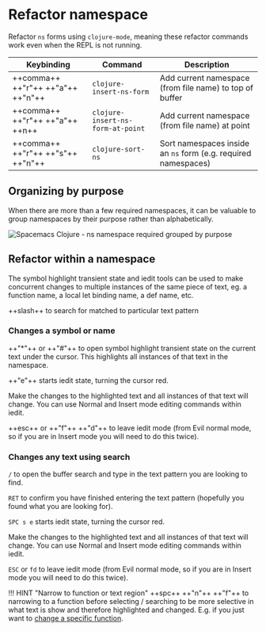 # Refactor namespace

Refactor `ns` forms using `clojure-mode`, meaning these refactor commands work even when the REPL is not running.

| Keybinding                        | Command                           | Description                                                    |
|-----------------------------------|-----------------------------------|----------------------------------------------------------------|
| ++comma++ ++"r"++ ++"a"++ ++"n"++ | `clojure-insert-ns-form`          | Add current namespace (from file name) to top of buffer        |
| ++comma++ ++"r"++ ++"a"++ ++n++   | `clojure-insert-ns-form-at-point` | Add current namespace (from file name) at point                |
| ++comma++ ++"r"++ ++"s"++ ++"n"++ | `clojure-sort-ns`                 | Sort namespaces inside an `ns` form (e.g. required namespaces) |



## Organizing by purpose

When there are more than a few required namespaces, it can be valuable to group namespaces by their purpose rather than alphabetically.

![Spacemacs Clojure - ns namespace required grouped by purpose](/images/spacemacs-clojure-ns-form-requires-grouped-by-purpose.png)


## Refactor within a namespace

The symbol highlight transient state and iedit tools can be used to make concurrent changes to multiple instances of the same piece of text, eg. a function name, a local let binding name, a def name, etc.

++slash++ to search for matched to particular text pattern


### Changes a symbol or name

++"*"++ or ++"#"++ to open symbol highlight transient state on the current text under the cursor.  This highlights all instances of that text in the namespace.

++"e"++ starts iedit state, turning the cursor red.

Make the changes to the highlighted text and all instances of that text will change.  You can use Normal and Insert mode editing commands within iedit.

++esc++ or ++"f"++ ++"d"++ to leave iedit mode (from Evil normal mode, so if you are in Insert mode you will need to do this twice).


### Changes any text using search

 `/` to open the buffer search and type in the text pattern you are looking to find.

 `RET` to confirm you have finished entering the text pattern (hopefully you found what you are looking for).

`SPC s e` starts iedit state, turning the cursor red.

Make the changes to the highlighted text and all instances of that text will change.  You can use Normal and Insert mode editing commands within iedit.

`ESC` or `fd` to leave iedit mode (from Evil normal mode, so if you are in Insert mode you will need to do this twice).


!!! HINT "Narrow to function or text region"
   ++spc++ ++"n"++ ++"f"++ to narrowing to a function before selecting / searching to be more selective in what text is show and therefore highlighted and changed.  E.g. if you just want to [change a specific function](functions.md).

